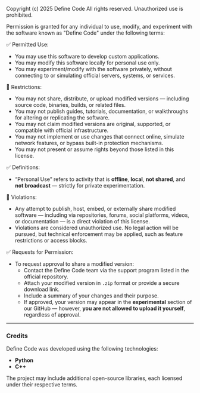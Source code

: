Copyright (c) 2025 Define Code
All rights reserved. Unauthorized use is prohibited.

Permission is granted for any individual to use, modify, and experiment with the software known as "Define Code" under the following terms:

✅ Permitted Use:
- You may use this software to develop custom applications.
- You may modify this software locally for personal use only.
- You may experiment/modify with the software privately, without connecting to or simulating official servers, systems, or services.

🚫 Restrictions:
- You may not share, distribute, or upload modified versions — including source code, binaries, builds, or related files.
- You may not publish guides, tutorials, documentation, or walkthroughs for altering or replicating the software.
- You may not claim modified versions are original, supported, or compatible with official infrastructure.
- You may not implement or use changes that connect online, simulate network features, or bypass built-in protection mechanisms.
- You may not present or assume rights beyond those listed in this license.

✅ Definitions:
- “Personal Use” refers to activity that is **offline**, **local**, **not shared**, and **not broadcast** — strictly for private experimentation.

🚫 Violations:
- Any attempt to publish, host, embed, or externally share modified software — including via repositories, forums, social platforms, videos, or documentation — is a direct violation of this license.
- Violations are considered unauthorized use. No legal action will be pursued, but technical enforcement may be applied, such as feature restrictions or access blocks.

✅ Requests for Permission:
- To request approval to share a modified version:
  - Contact the Define Code team via the support program listed in the official repository.
  - Attach your modified version in `.zip` format or provide a secure download link.
  - Include a summary of your changes and their purpose.
  - If approved, your version may appear in the **experimental** section of our GitHub — however, **you are not allowed to upload it yourself**, regardless of approval.

---

### Credits

Define Code was developed using the following technologies:
- **Python**
- **C++**

The project may include additional open-source libraries, each licensed under their respective terms.